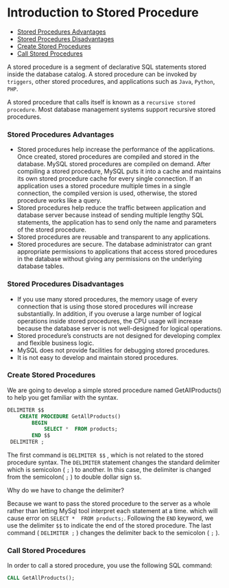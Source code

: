 # Introduction to Stored Procedure

* [Stored Procedures Advantages](#stored-procedures-advantages)
* [Stored Procedures Disadvantages](#stored-procedures-disadvantages)
* [Create Stored Procedures](#create-stored-procedures)
* [Call Stored Procedures](#call-stored-procedures)

A stored procedure is a segment of declarative SQL statements stored inside the database catalog. A stored procedure can be invoked by `triggers`, other stored procedures, and applications such as `Java`, `Python`, `PHP`.

A stored procedure that calls itself is known as a `recursive stored procedure`. Most database management systems support recursive stored procedures.

### Stored Procedures Advantages
* Stored procedures help increase the performance of the applications. Once created, stored procedures are compiled and stored in the database. MySQL stored procedures are compiled on demand. After compiling a stored procedure, MySQL puts it into a cache and maintains its own stored procedure cache for every single connection. If an application uses a stored procedure multiple times in a single connection, the compiled version is used, otherwise, the stored procedure works like a query.
* Stored procedures help reduce the traffic between application and database server because instead of sending multiple lengthy SQL statements, the application has to send only the name and parameters of the stored procedure.
* Stored procedures are reusable and transparent to any applications.
* Stored procedures are secure. The database administrator can grant appropriate permissions to applications that access stored procedures in the database without giving any permissions on the underlying database tables.

### Stored Procedures Disadvantages
* If you use many stored procedures, the memory usage of every connection that is using those stored procedures will increase substantially. In addition, if you overuse a large number of logical operations inside stored procedures, the CPU usage will increase because the database server is not well-designed for logical operations.
* Stored procedure’s constructs are not designed for developing complex and flexible business logic.
* MySQL does not provide facilities for debugging stored procedures.
* It is not easy to develop and maintain stored procedures.

### Create Stored Procedures
We are going to develop a simple stored procedure named GetAllProducts()  to help you get familiar with the syntax.
```sql
DELIMITER $$
    CREATE PROCEDURE GetAllProducts()
        BEGIN
            SELECT *  FROM products;
        END $$
 DELIMITER ;
```
The first command is `DELIMITER $$` , which is not related to the stored procedure syntax. The `DELIMITER` statement changes the standard delimiter which is semicolon ( `;` ) to another. In this case, the delimiter is changed from the semicolon( `;` ) to double dollar sign `$$`.

Why do we have to change the delimiter?

Because we want to pass the stored procedure to the server as a whole rather than letting MySql tool interpret each statement at a time. which will cause error on `SELECT *  FROM products;`. Following the `END` keyword, we use the delimiter `$$` to indicate the end of the stored procedure. The last command ( `DELIMITER ;` ) changes the delimiter back to the semicolon ( `;` ).

### Call Stored Procedures
In order to call a stored procedure, you use the following SQL command:
```sql
CALL GetAllProducts();
```
